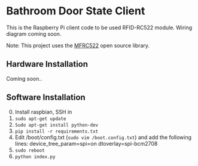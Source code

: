 # Bathroom Door State Client
This is the Raspberry Pi client code to be used RFID-RC522 module. Wiring diagram coming soon.

Note: This project uses the [MFRC522](https://github.com/mxgxw/MFRC522-python) open source library.

## Hardware Installation
Coming soon..

## Software Installation
0. Install raspbian, SSH in
1. `sudo apt-get update`
2. `Sudo apt-get install python-dev`
3. `pip install -r requirements.txt`
4. Edit /boot/config.txt (`sudo vim /boot.config.txt`) and add the following lines:
device_tree_param=spi=on
dtoverlay=spi-bcm2708
5. `sudo reboot`
6. `python index.py`